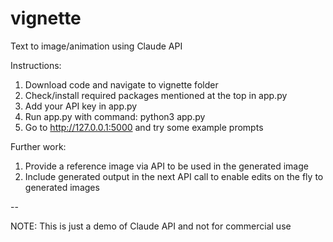 # vignette
Text to image/animation using Claude API

Instructions:
1. Download code and navigate to vignette folder
2. Check/install required packages mentioned at the top in app.py
3. Add your API key in app.py
4. Run app.py with command: python3 app.py
5. Go to http://127.0.0.1:5000 and try some example prompts

Further work:
1. Provide a reference image via API to be used in the generated image
2. Include generated output in the next API call to enable edits on the fly to generated images
   
--

NOTE: This is just a demo of Claude API and not for commercial use
